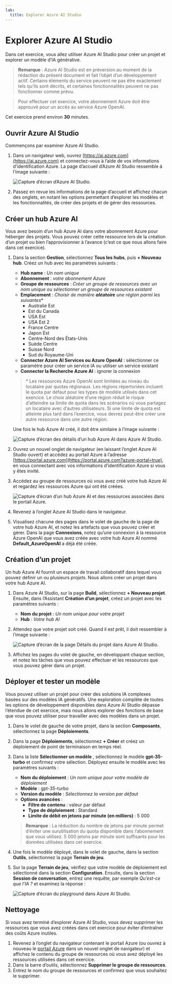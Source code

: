 ```yaml
---
lab:
  title: Explorer Azure AI Studio
---
```


# Explorer Azure AI Studio

Dans cet exercice, vous allez utiliser Azure AI Studio pour créer un projet et explorer un modèle d’IA générative.

> **Remarque** : Azure AI Studio est en préversion au moment de la rédaction du présent document et fait l’objet d’un développement actif. Certains éléments du service peuvent ne pas être exactement tels qu’ils sont décrits, et certaines fonctionnalités peuvent ne pas fonctionner comme prévu.

> Pour effectuer cet exercice, votre abonnement Azure doit être approuvé pour un accès au service Azure OpenAI.

Cet exercice prend environ **30** minutes.

## Ouvrir Azure AI Studio

Commençons par examiner Azure AI Studio.

1. Dans un navigateur web, ouvrez [https://ai.azure.com](https://ai.azure.com) et connectez-vous à l’aide de vos informations d’identification Azure. La page d’accueil d’Azure AI Studio ressemble à l’image suivante :

    ![Capture d’écran d’Azure AI Studio.](./media/azure-ai-studio-home.png)

1. Passez en revue les informations de la page d’accueil et affichez chacun des onglets, en notant les options permettant d’explorer les modèles et les fonctionnalités, de créer des projets et de gérer des ressources.

## Créer un hub Azure AI

Vous avez besoin d’un hub Azure AI dans votre abonnement Azure pour héberger des projets. Vous pouvez créer cette ressource lors de la création d’un projet ou bien l’approvisionner à l’avance (c’est ce que nous allons faire dans cet exercice).

1. Dans la section **Gestion**, sélectionnez **Tous les hubs**, puis **+ Nouveau hub**. Créez un hub avec les paramètres suivants :
    - **Hub name** : *Un nom unique*
    - **Abonnement** : *votre abonnement Azure*
    - **Groupe de ressources** : *Créer un groupe de ressources avec un nom unique ou sélectionner un groupe de ressources existant*
    - **Emplacement** : *Choisir de manière **aléatoire** une région parmi les suivantes*\*
        - Australie Est
        - Est du Canada
        - USA Est
        - USA Est 2
        - France Centre
        - Japon Est
        - Centre-Nord des États-Unis
        - Suède Centre
        - Suisse Nord
        - Sud du Royaume-Uni
    - **Connecter Azure AI Services ou Azure OpenAI** : sélectionner ce paramètre pour créer un service IA ou utiliser un service existant
    - **Connecter la Recherche Azure AI** : ignorer la connexion

    > \* Les ressources Azure OpenAI sont limitées au niveau du locataire par quotas régionaux. Les régions répertoriées incluent le quota par défaut pour les types de modèle utilisés dans cet exercice. Le choix aléatoire d’une région réduit le risque d’atteindre sa limite de quota dans les scénarios où vous partagez un locataire avec d’autres utilisateurs. Si une limite de quota est atteinte plus tard dans l’exercice, vous devrez peut-être créer une autre ressource dans une autre région.

    Une fois le hub Azure AI créé, il doit être similaire à l’image suivante :

    ![Capture d’écran des détails d’un hub Azure AI dans Azure AI Studio.](./media/azure-ai-resource.png)

1. Ouvrez un nouvel onglet de navigateur (en laissant l’onglet Azure AI Studio ouvert) et accédez au portail Azure à l’adresse [https://portal.azure.com](https://portal.azure.com?azure-portal=true), en vous connectant avec vos informations d’identification Azure si vous y êtes invité.
1. Accédez au groupe de ressources où vous avez créé votre hub Azure AI et regardez les ressources Azure qui ont été créées.

    ![Capture d’écran d’un hub Azure AI et des ressources associées dans le portail Azure.](./media/azure-portal.png)

1. Revenez à l’onglet Azure AI Studio dans le navigateur.
1. Visualisez chacune des pages dans le volet de gauche de la page de votre hub Azure AI, et notez les artefacts que vous pouvez créer et gérer. Dans la page **Connexions**, notez qu’une connexion à la ressource Azure OpenAI que vous avez créée avec votre hub Azure AI nommé **Default_AzureOpenAI** a déjà été créée.

## Création d’un projet

Un hub Azure AI fournit un espace de travail collaboratif dans lequel vous pouvez définir un ou plusieurs *projets*. Nous allons créer un projet dans votre hub Azure AI.

1. Dans Azure AI Studio, sur la page **Build**, sélectionnez **+ Nouveau projet**. Ensuite, dans l’Assistant **Création d’un projet**, créez un projet avec les paramètres suivants :
    - **Nom du projet** : *Un nom unique pour votre projet*
    - **Hub** : *Votre hub AI*
1. Attendez que votre projet soit créé. Quand il est prêt, il doit ressembler à l’image suivante :

    ![Capture d’écran de la page Détails du projet dans Azure AI Studio.](./media/azure-ai-project.png)

1. Affichez les pages du volet de gauche, en développant chaque section, et notez les tâches que vous pouvez effectuer et les ressources que vous pouvez gérer dans un projet.

## Déployer et tester un modèle

Vous pouvez utiliser un projet pour créer des solutions IA complexes basées sur des modèles IA génératifs. Une exploration complète de toutes les options de développement disponibles dans Azure AI Studio dépasse l’étendue de cet exercice, mais nous allons explorer des fonctions de base que vous pouvez utiliser pour travailler avec des modèles dans un projet.

1. Dans le volet de gauche de votre projet, dans la section **Composants**, sélectionnez la page **Déploiements**.
1. Dans la page **Déploiements**, sélectionnez **+ Créer** et créez un déploiement de point de terminaison en temps réel.
1. Dans la liste **Sélectionner un modèle** , sélectionnez le modèle **gpt-35-turbo** et confirmez votre sélection. Déployez ensuite le modèle avec les paramètres suivants :
    - **Nom du déploiement** : *Un nom unique pour votre modèle de déploiement*
    - **Modèle** : gpt-35-turbo
    - **Version du modèle** : *Sélectionnez la version par défaut*
    - **Options avancées** :
        - **Filtre de contenu** : valeur par défaut
        - **Type de déploiement** : Standard
        - **Limite de débit en jetons par minute (en milliers)** : 5 000

    > **Remarque** : La réduction du nombre de jetons par minute permet d’éviter une surutilisation du quota disponible dans l’abonnement que vous utilisez. 5 000 jetons par minute sont suffisants pour les données utilisées dans cet exercice.

1. Une fois le modèle déployé, dans le volet de gauche, dans la section **Outils**, sélectionnez la page **Terrain de jeu**.
1. Sur la page **Terrain de jeu**, vérifiez que votre modèle de déploiement est sélectionné dans la section **Configuration**. Ensuite, dans la section **Session de conversation**, entrez une requête, par exemple *Qu’est-ce que l’IA ?* et examinez la réponse :

    ![Capture d’écran du playground dans Azure AI Studio.](./media/playground.png)

## Nettoyage

Si vous avez terminé d’explorer Azure AI Studio, vous devez supprimer les ressources que vous avez créées dans cet exercice pour éviter d’entraîner des coûts Azure inutiles.

1. Revenez à l’onglet du navigateur contenant le portail Azure (ou ouvrez à nouveau le [portail Azure](https://portal.azure.com?azure-portal=true) dans un nouvel onglet de navigateur) et affichez le contenu du groupe de ressources où vous avez déployé les ressources utilisées dans cet exercice.
1. Dans la barre d’outils, sélectionnez **Supprimer le groupe de ressources**.
1. Entrez le nom du groupe de ressources et confirmez que vous souhaitez le supprimer.
